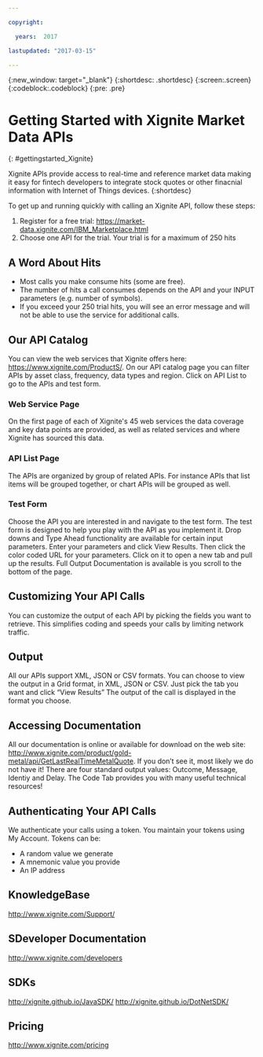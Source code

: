 ```yaml
---

copyright:

  years:  2017

lastupdated: "2017-03-15"

---
```


{:new_window: target="_blank"}
{:shortdesc: .shortdesc}
{:screen:.screen}
{:codeblock:.codeblock}
{:pre: .pre}

# Getting Started with Xignite Market Data APIs
{: #gettingstarted_Xignite}

Xignite APIs provide access to real-time and reference market data making it easy for fintech developers to integrate stock quotes or other finacnial information with Internet of Things devices. 
{:shortdesc}

To get up and running quickly with calling an Xignite API, follow these steps:
1. Register for a free trial:  https://market-data.xignite.com/IBM_Marketplace.html
2. Choose one API for the trial. Your trial is for a maximum of 250 hits

## A Word About Hits
* Most calls you make consume hits (some are free).
* The number of hits a call consumes depends on the API and your INPUT parameters (e.g. number of symbols).
* If you exceed your 250 trial hits, you will see an error message and will not be able to use the service for additional calls.

## Our API Catalog

You can view the web services that Xignite offers here: https://www.xignite.com/ProductS/.
On our API catalog page you can filter APIs by asset class, frequency, data types and region.
Click on API List to go to the APIs and test form.

### Web Service Page

On the first page of each of Xignite's 45 web services the data coverage and key data points are provided, as well as related services and where Xignite has sourced this data.

### API List Page

The APIs are organized by group of related APIs. For instance APIs that list items will be grouped together, or chart APIs will be grouped as well.

### Test Form

Choose the API you are interested in and navigate to the test form. The test form is designed to help you play with the API as you implement it. Drop downs and Type Ahead functionality are available for certain input parameters. Enter your parameters and click View Results. Then click the color coded URL for your parameters. Click on it to open a new tab and pull up the results. Full Output Documentation is available is you scroll to the bottom of the page.

## Customizing Your API Calls
You can customize the output of each API by picking the fields you want to retrieve. This simplifies coding and speeds your calls by limiting network traffic.

## Output
All our APIs support XML, JSON or CSV formats. You can choose to view the output in a Grid format, in XML, JSON or CSV. Just pick the tab you want and click “View Results” The output of the call is displayed in the format you choose.

## Accessing Documentation

All our documentation is online or available for download on the web site:  http://www.xignite.com/product/gold-metal/api/GetLastRealTimeMetalQuote. If you don’t see it, most likely we do not have it! There are four standard output values: Outcome, Message, Identiy and Delay. The Code Tab provides you with many useful technical resources!

## Authenticating Your API Calls
We authenticate your calls using a token. You maintain your tokens using My Account. Tokens can be: 
* A random value we generate
* A mnemonic value you provide
* An IP address

<!-- 
# Related Links
{: #rellinks notoc}
-->

## KnowledgeBase
http://www.xignite.com/Support/

## SDeveloper Documentation
http://www.xignite.com/developers

## SDKs
http://xignite.github.io/JavaSDK/
http://xignite.github.io/DotNetSDK/

## Pricing
http://www.xignite.com/pricing
